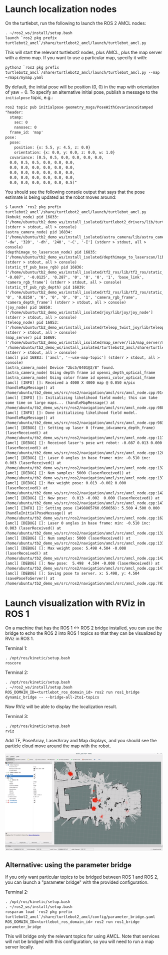 # Launch localization nodes

On the turtlebot, run the following to launch the ROS 2 AMCL nodes:

```
. ~/ros2_ws/install/setup.bash
launch `ros2 pkg prefix turtlebot2_amcl`/share/turtlebot2_amcl/launch/turtlebot_amcl.py
```

This will start the relevant turtlebot2 nodes, plus AMCL, plus the map server with a demo map.
If you want to use a particular map, specify it with:

```
python3 `ros2 pkg prefix turtlebot2_amcl`/share/turtlebot2_amcl/launch/turtlebot_amcl.py --map ~/maps/mymap.yaml
```

By default, the initial pose will be position (0, 0) in the map with orientation of yaw = 0.
To specify an alternative initial pose, publish a message to the `initialpose` topic, e.g.:

```
ros2 topic pub initialpose geometry_msgs/PoseWithCovarianceStamped "header:
  stamp:
    sec: 0
    nanosec: 0
  frame_id: 'map'   
pose:
  pose:
    position: {x: 5.5, y: 4.5, z: 0.0}
    orientation: {x: 0.0, y: 0.0, z: 0.0, w: 1.0}
  covariance: [0.5, 0.5, 0.0, 0.0, 0.0, 0.0,
  0.0, 0.5, 0.5, 0.0, 0.0, 0.0,
  0.0, 0.0, 0.0, 0.0, 0.0, 0.0,
  0.0, 0.0, 0.0, 0.0, 0.0, 0.0,
  0.0, 0.0, 0.0, 0.0, 0.0, 0.0,
  0.0, 0.0, 0.0, 0.0, 0.0, 0.5]"
```

You should see the following console output that says that the pose estimate is being updated as the robot moves around:

```
$ launch `ros2 pkg prefix turtlebot2_amcl`/share/turtlebot2_amcl/launch/turtlebot_amcl.py
(kobuki_node) pid 16833: ['/home/ubuntu/tb2_demo_ws/install_isolated/turtlebot2_drivers/lib/turtlebot2_drivers/kobuki_node'] (stderr > stdout, all > console)
(astra_camera_node) pid 16834: ['/home/ubuntu/tb2_demo_ws/install_isolated/astra_camera/lib/astra_camera/astra_camera_node', '-dw', '320', '-dh', '240', '-C', '-I'] (stderr > stdout, all > console)
(depthimage_to_laserscan_node) pid 16835: ['/home/ubuntu/tb2_demo_ws/install_isolated/depthimage_to_laserscan/lib/depthimage_to_laserscan/depthimage_to_laserscan_node'] (stderr > stdout, all > console)
(static_tf_pub_base_rgb) pid 16836: ['/home/ubuntu/tb2_demo_ws/install_isolated/tf2_ros/lib/tf2_ros/static_transform_publisher', '-0.087', '-0.0125', '0.287', '0', '0', '0', '1', 'base_link', 'camera_rgb_frame'] (stderr > stdout, all > console)
(static_tf_pub_rgb_depth) pid 16839: ['/home/ubuntu/tb2_demo_ws/install_isolated/tf2_ros/lib/tf2_ros/static_transform_publisher', '0', '0.0250', '0', '0', '0', '0', '1', 'camera_rgb_frame', 'camera_depth_frame'] (stderr > stdout, all > console)
(joy_node) pid 16850: ['/home/ubuntu/tb2_demo_ws/install_isolated/joy/lib/joy/joy_node'] (stderr > stdout, all > console)
(teleop_node) pid 16853: ['/home/ubuntu/tb2_demo_ws/install_isolated/teleop_twist_joy/lib/teleop_twist_joy/teleop_node'] (stderr > stdout, all > console)
(map_server) pid 16869: ['/home/ubuntu/tb2_demo_ws/install_isolated/map_server/lib/map_server/map_server', '/home/ubuntu/tb2_demo_ws/install_isolated/turtlebot2_amcl/share/turtlebot2_amcl/examples/osrf_map.yaml'] (stderr > stdout, all > console)
(amcl) pid 16883: ['amcl', '--use-map-topic'] (stderr > stdout, all > console)
[astra_camera_node] Device "2bc5/0401@2/8" found.
[astra_camera_node] Using depth frame id openni_depth_optical_frame
[astra_camera_node] Using color frame id openni_color_optical_frame
[amcl] [INFO] []: Received a 4000 X 4000 map @ 0.050 m/pix (handleMapMessage() at /home/ubuntu/tb2_demo_ws/src/ros2/navigation/amcl/src/amcl_node.cpp:914)
[amcl] [INFO] []: Initializing likelihood field model; this can take some time on large maps... (handleMapMessage() at /home/ubuntu/tb2_demo_ws/src/ros2/navigation/amcl/src/amcl_node.cpp:980)
[amcl] [INFO] []: Done initializing likelihood field model. (handleMapMessage() at /home/ubuntu/tb2_demo_ws/src/ros2/navigation/amcl/src/amcl_node.cpp:983)
[amcl] [DEBUG] []: Setting up laser 0 (frame_id=camera_depth_frame) (laserReceived() at /home/ubuntu/tb2_demo_ws/src/ros2/navigation/amcl/src/amcl_node.cpp:1179)
[amcl] [DEBUG] []: Received laser's pose wrt robot: -0.087 0.013 0.000 (laserReceived() at /home/ubuntu/tb2_demo_ws/src/ros2/navigation/amcl/src/amcl_node.cpp:1209)
[amcl] [DEBUG] []: Laser 0 angles in base frame: min: -0.510 inc: 0.003 (laserReceived() at /home/ubuntu/tb2_demo_ws/src/ros2/navigation/amcl/src/amcl_node.cpp:1329)
[amcl] [DEBUG] []: Num samples: 5000 (laserReceived() at /home/ubuntu/tb2_demo_ws/src/ros2/navigation/amcl/src/amcl_node.cpp:1371)
[amcl] [DEBUG] []: Max weight pose: 0.013 -0.002 0.000 (laserReceived() at /home/ubuntu/tb2_demo_ws/src/ros2/navigation/amcl/src/amcl_node.cpp:1425)
[amcl] [DEBUG] []: New pose:  0.013 -0.002  0.000 (laserReceived() at /home/ubuntu/tb2_demo_ws/src/ros2/navigation/amcl/src/amcl_node.cpp:1477)
[amcl] [INFO] []: Setting pose (1498865760.050656): 5.500 4.500 0.000 (handleInitialPoseMessage() at /home/ubuntu/tb2_demo_ws/src/ros2/navigation/amcl/src/amcl_node.cpp:1625)
[amcl] [DEBUG] []: Laser 0 angles in base frame: min: -0.510 inc: 0.003 (laserReceived() at /home/ubuntu/tb2_demo_ws/src/ros2/navigation/amcl/src/amcl_node.cpp:1329)
[amcl] [DEBUG] []: Num samples: 5000 (laserReceived() at /home/ubuntu/tb2_demo_ws/src/ros2/navigation/amcl/src/amcl_node.cpp:1371)
[amcl] [DEBUG] []: Max weight pose: 5.498 4.504 -0.008 (laserReceived() at /home/ubuntu/tb2_demo_ws/src/ros2/navigation/amcl/src/amcl_node.cpp:1425)
[amcl] [DEBUG] []: New pose:  5.498  4.504 -0.008 (laserReceived() at /home/ubuntu/tb2_demo_ws/src/ros2/navigation/amcl/src/amcl_node.cpp:1477)
[amcl] [DEBUG] []: Saving pose to server. x: 5.498, y: 4.504 (savePoseToServer() at /home/ubuntu/tb2_demo_ws/src/ros2/navigation/amcl/src/amcl_node.cpp:783)
```

# Launch visualization with RViz in ROS 1

On a machine that has the ROS 1 <-> ROS 2 bridge installed, you can use the bridge to echo the ROS 2 into ROS 1 topics so that they can be visualized by RViz in ROS 1.

Terminal 1:

```
. /opt/ros/kinetic/setup.bash
roscore
```

Terminal 2:
```
. /opt/ros/kinetic/setup.bash
. ~/ros2_ws/install/setup.bash
ROS_DOMAIN_ID=<turtlebot_ros_domain_id> ros2 run ros1_bridge dynamic_bridge -- --bridge-all-2to1-topics
```

Now RViz will be able to display the localization result.

Terminal 3:
```
. /opt/ros/kinetic/setup.bash
rviz
```

Add TF, PoseArray, LaserArray and Map displays, and you should see the particle cloud move around the map with the robot.

![example localization](https://github.com/ros2/turtlebot2_demo/raw/amcl_readme/turtlebot2_amcl/doc/turtlebot2_amcl_rviz.png "Example of RViz visualization of localization")


## Alternative: using the parameter bridge

If you only want particular topics to be bridged between ROS 1 and ROS 2, you can launch a "parameter bridge" with the provided configuration.

Terminal 2:
```
. /opt/ros/kinetic/setup.bash
. ~/ros2_ws/install/setup.bash
rosparam load `ros2 pkg prefix turtlebot2_amcl`/share/turtlebot2_amcl/config/parameter_bridge.yaml
ROS_DOMAIN_ID=<turtlebot_ros_domain_id> ros2 run ros1_bridge parameter_bridge
```

This will bridge only the relevant topics for using AMCL.
Note that services will not be bridged with this configuration, so you will need to run a map server locally.
